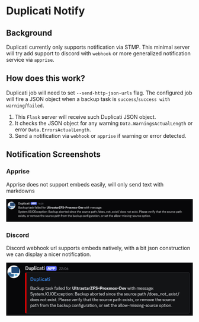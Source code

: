 # Duplicati Notify
## Background
Duplicati currently only supports notification via STMP. This minimal server will try add support to discord with `webhook` or more generalized notification service via `apprise`.

## How does this work?
Duplicati job will need to set `--send-http-json-urls` flag. The configured job will fire a JSON object when a backup task is `success`/`success with warning`/`failed`.

1. This `Flask` server will receive such Duplicati JSON object. 
2. It checks the JSON object for any warning `Data.WarningsActualLength` or error `Data.ErrorsActualLength`.
3. Send a notification via `webhook` or `apprise` if warning or error detected.

## Notification Screenshots
### Apprise

Apprise does not support embeds easily, will only send text with markdowns

![](./img/Screenshot.png)

### Discord

Discord webhook url supports embeds natively, with a bit json construction we can display a nicer notification.

![](./img/Screenshot_embeds.png)